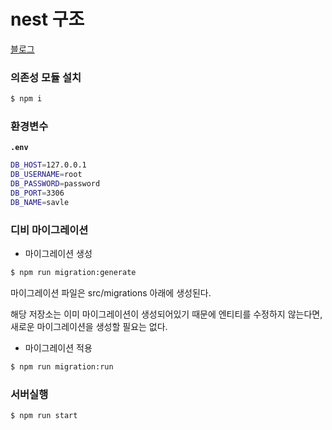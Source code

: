 # nest 구조

[블로그](https://blog.naver.com/pjt3591oo/222952237465)

### 의존성 모듈 설치

```sh
$ npm i
```

### 환경변수

**`.env`**

```sh
DB_HOST=127.0.0.1
DB_USERNAME=root
DB_PASSWORD=password
DB_PORT=3306
DB_NAME=savle
```

### 디비 마이그레이션

* 마이그레이션 생성

```sh
$ npm run migration:generate
```

마이그레이션 파일은 src/migrations 아래에 생성된다.

해당 저장소는 이미 마이그레이션이 생성되어있기 때문에 엔티티를 수정하지 않는다면, 새로운 마이그레이션을 생성할 필요는 없다.

* 마이그레이션 적용

```sh
$ npm run migration:run
```

### 서버실행

```sh
$ npm run start
```
